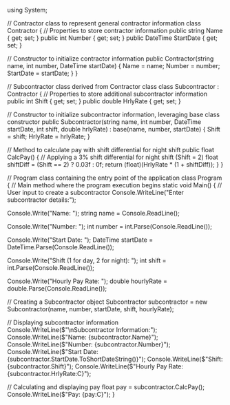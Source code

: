 using System;

// Contractor class to represent general contractor information
class Contractor
{
// Properties to store contractor information
public string Name { get; set; }
public int Number { get; set; }
public DateTime StartDate { get; set; }

// Constructor to initialize contractor information
public Contractor(string name, int number, DateTime startDate)
{
Name = name;
Number = number;
StartDate = startDate;
}
}

// Subcontractor class derived from Contractor class
class Subcontractor : Contractor
{
// Properties to store additional subcontractor information
public int Shift { get; set; }
public double HrlyRate { get; set; }

// Constructor to initialize subcontractor information, leveraging base class constructor
public Subcontractor(string name, int number, DateTime startDate, int shift, double hrlyRate)
: base(name, number, startDate)
{
Shift = shift;
HrlyRate = hrlyRate;
}

// Method to calculate pay with shift differential for night shift
public float CalcPay()
{
// Applying a 3% shift differential for night shift (Shift = 2)
float shiftDiff = (Shift == 2) ? 0.03f : 0f;
return (float)(HrlyRate * (1 + shiftDiff));
}
}

// Program class containing the entry point of the application
class Program
{
// Main method where the program execution begins
static void Main()
{
// User input to create a subcontractor
Console.WriteLine("Enter subcontractor details:");

Console.Write("Name: ");
string name = Console.ReadLine();

Console.Write("Number: ");
int number = int.Parse(Console.ReadLine());

Console.Write("Start Date: ");
DateTime startDate = DateTime.Parse(Console.ReadLine());

Console.Write("Shift (1 for day, 2 for night): ");
int shift = int.Parse(Console.ReadLine());

Console.Write("Hourly Pay Rate: ");
double hourlyRate = double.Parse(Console.ReadLine());

// Creating a Subcontractor object
Subcontractor subcontractor = new Subcontractor(name, number, startDate, shift, hourlyRate);

// Displaying subcontractor information
Console.WriteLine($"\nSubcontractor Information:");
Console.WriteLine($"Name: {subcontractor.Name}");
Console.WriteLine($"Number: {subcontractor.Number}");
Console.WriteLine($"Start Date: {subcontractor.StartDate.ToShortDateString()}");
Console.WriteLine($"Shift: {subcontractor.Shift}");
Console.WriteLine($"Hourly Pay Rate: {subcontractor.HrlyRate:C}");

// Calculating and displaying pay
float pay = subcontractor.CalcPay();
Console.WriteLine($"Pay: {pay:C}");
}
